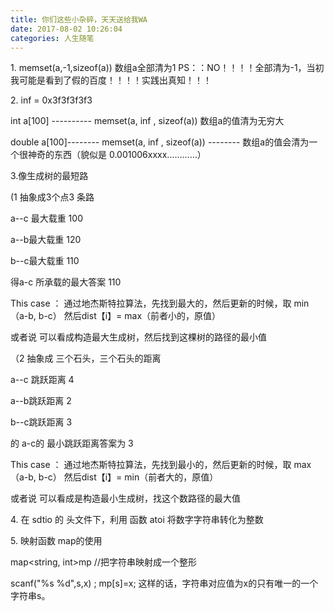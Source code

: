 ```yaml
---
title: 你们这些小杂碎，天天送给我WA
date: 2017-08-02 10:26:04
categories: 人生随笔
---
```

1\. memset(a,-1,sizeof(a)) 数组a全部清为1 PS：：NO！！！！全部清为-1，当初我可能是看到了假的百度！！！！实践出真知！！！  

2\. inf = 0x3f3f3f3f3

int a[100] ---------- memset(a, inf , sizeof(a)) 数组a的值清为无穷大

double a[100]-------- memset(a, in<!-- more -->f , sizeof(a)) -------- 数组a的值会清为一个很神奇的东西（貌似是
0.001006xxxx…………）

3.像生成树的最短路

(1 抽象成3个点3 条路

a--c 最大载重 100

a--b最大载重 120  

b--c最大载重 110

得a-c 所承载的最大答案 110  

This case ： 通过地杰斯特拉算法，先找到最大的，然后更新的时候，取 min（a-b, b-c） 然后dist【i】= max（前者小的，原值）

或者说 可以看成构造最大生成树，然后找到这棵树的路径的最小值  

（2 抽象成 三个石头，三个石头的距离

a--c 跳跃距离 4  

a--b跳跃距离 2  

b--c跳跃距离 3

的 a-c的 最小跳跃距离答案为 3

This case ： 通过地杰斯特拉算法，先找到最小的，然后更新的时候，取 max（a-b, b-c） 然后dist【i】= min（前者大的，原值）

或者说 可以看成是构造最小生成树，找这个数路径的最大值  

4\. 在 sdtio 的 头文件下，利用 函数 atoi 将数字字符串转化为整数

5\. 映射函数 map的使用

map<string, int>mp //把字符串映射成一个整形

scanf("%s %d",s,x) ; mp[s]=x; 这样的话，字符串对应值为x的只有唯一的一个字符串s。  

  

  

  

